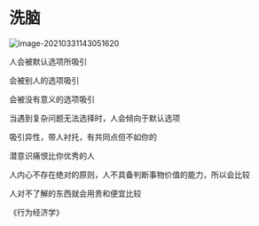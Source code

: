 # 洗脑

![image-20210331143051620](C:%5CUsers%5CLenovo%5CAppData%5CRoaming%5CTypora%5Ctypora-user-images%5Cimage-20210331143051620.png)

人会被默认选项所吸引

会被别人的选项吸引

会被没有意义的选项吸引



当遇到复杂问题无法选择时，人会倾向于默认选项



吸引异性，带人衬托，有共同点但不如你的



潜意识痛恨比你优秀的人



人内心不存在绝对的原则，人不具备判断事物价值的能力，所以会比较



人对不了解的东西就会用贵和便宜比较



《行为经济学》



